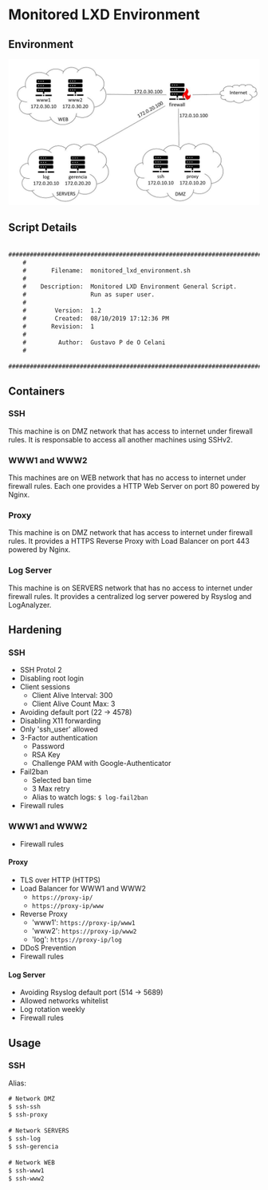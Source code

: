 # Monitored LXD Environment

## Environment


![Alt text](topology_1.jpg?raw=true "Topology 1")


## Script Details

```
	########################################################################
	#
	#       Filename:  monitored_lxd_environment.sh
	#
	#    Description:  Monitored LXD Environment General Script.
	#                  Run as super user.
	#
	#        Version:  1.2
	#        Created:  08/10/2019 17:12:36 PM
	#       Revision:  1
	#
	#         Author:  Gustavo P de O Celani
	#
	########################################################################
```


## Containers


### SSH

This machine is on DMZ network that has access to internet under firewall rules. It is responsable to access all another machines using SSHv2.


### WWW1 and WWW2

This machines are on WEB network that has no access to internet under firewall rules. Each one provides a HTTP Web Server on port 80 powered by Nginx.


### Proxy

This machine is on DMZ network that has access to internet under firewall rules. It provides a HTTPS Reverse Proxy with Load Balancer on port 443 powered by Nginx.


### Log Server

This machine is on SERVERS network that has no access to internet under firewall rules. It provides a centralized log server powered by Rsyslog and LogAnalyzer.


## Hardening

### SSH

- SSH Protol 2
- Disabling root login
- Client sessions
	- Client Alive Interval: 300
	- Client Alive Count Max: 3
- Avoiding default port (22 -> 4578)
- Disabling X11 forwarding
- Only 'ssh_user' allowed
- 3-Factor authentication
	- Password
	- RSA Key
	- Challenge PAM with Google-Authenticator
- Fail2ban
	- Selected ban time
	- 3 Max retry
	- Alias to watch logs: `$ log-fail2ban`
- Firewall rules


### WWW1 and WWW2

* Firewall rules

#### Proxy

- TLS over HTTP (HTTPS)
- Load Balancer for WWW1 and WWW2
	- `https://proxy-ip/`
	- `https://proxy-ip/www`
- Reverse Proxy
	- 'www1': `https://proxy-ip/www1`
	- 'www2': `https://proxy-ip/www2`
	- 'log': `https://proxy-ip/log`
- DDoS Prevention
- Firewall rules

#### Log Server

- Avoiding Rsyslog default port (514 -> 5689)
- Allowed networks whitelist
- Log rotation weekly
- Firewall rules


## Usage

### SSH

Alias:
```
# Network DMZ
$ ssh-ssh
$ ssh-proxy

# Network SERVERS
$ ssh-log
$ ssh-gerencia

# Network WEB
$ ssh-www1
$ ssh-www2
```
